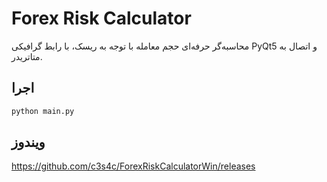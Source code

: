 # Forex Risk Calculator

محاسبه‌گر حرفه‌ای حجم معامله با توجه به ریسک، با رابط گرافیکی PyQt5 و اتصال به متاتریدر.

## اجرا

```bash
python main.py
```

## ویندوز 
https://github.com/c3s4c/ForexRiskCalculatorWin/releases
